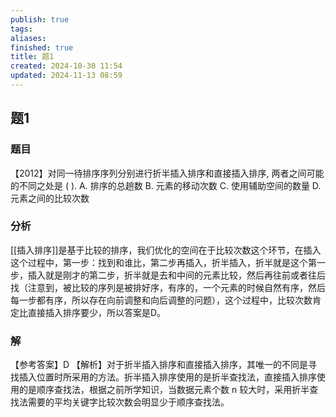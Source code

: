 ```yaml
---
publish: true
tags: 
aliases: 
finished: true
title: 题1
created: 2024-10-30 11:54
updated: 2024-11-13 08:59
---
```

## 题1
### 题目
【2012】对同一待排序序列分别进行折半插入排序和直接插入排序, 两者之间可能的不同之处是 ( ).
A. 排序的总趟数 
B. 元素的移动次数
C. 使用辅助空间的数量 
D. 元素之间的比较次数
### 分析
[[插入排序]]是基于比较的排序，我们优化的空间在于比较次数这个环节，在插入这个过程中，第一步：找到和谁比，第二步再插入，折半插入，折半就是这个第一步，插入就是刚才的第二步，折半就是去和中间的元素比较，然后再往前或者往后找（注意到，被比较的序列是被排好序，有序的，一个元素的时候自然有序，然后每一步都有序，所以存在向前调整和向后调整的问题），这个过程中，比较次数肯定比直接插入排序要少，所以答案是D。
### 解
【参考答案】D
【解析】对于折半插入排序和直接插入排序，其唯一的不同是寻找插入位置时所采用的方法。折半插入排序使用的是折半查找法，直接插入排序使用的是顺序查找法，根据之前所学知识，当数据元素个数 n 较大时，采用折半查找法需要的平均关键字比较次数会明显少于顺序查找法。